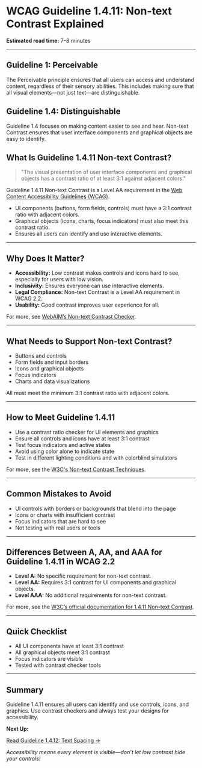 <!--
title: WCAG Guideline 1.4.11: Non-text Contrast Explained
series: Making the Web Accessible for All
description: A practical guide to WCAG Guideline 1.4.11 (Non-text Contrast)—what it means, why it matters, and how to ensure all visual elements are distinguishable.
keywords: wcag 1.4.11, non-text contrast, accessibility, web standards, visual cues, UI elements
image: WCAG-Series-1.4.11.png
imageAlt: Blue text on yellow background saying, "Web Content Accessibiilty Guiedlines (WCAG) 1.4.11 Non-text Contrast"
status: published
date: 2025-07-01
-->

# **WCAG Guideline 1.4.11: Non-text Contrast Explained**

**Estimated read time:** 7–8 minutes

---

## **Guideline 1: Perceivable**

The Perceivable principle ensures that all users can access and understand content, regardless of their sensory abilities. This includes making sure that all visual elements—not just text—are distinguishable.

## **Guideline 1.4: Distinguishable**

Guideline 1.4 focuses on making content easier to see and hear. Non-text Contrast ensures that user interface components and graphical objects are easy to identify.

## **What Is Guideline 1.4.11 Non-text Contrast?**

<!-- [Illustration: UI controls (buttons, sliders, checkboxes) with high and low contrast examples] -->

> "The visual presentation of user interface components and graphical objects has a contrast ratio of at least 3:1 against adjacent colors."

Guideline 1.4.11 Non-text Contrast is a Level AA requirement in the [Web Content Accessibility Guidelines (WCAG)](https://www.w3.org/WAI/WCAG22/quickref/#non-text-contrast).

- UI components (buttons, form fields, controls) must have a 3:1 contrast ratio with adjacent colors.
- Graphical objects (icons, charts, focus indicators) must also meet this contrast ratio.
- Ensures all users can identify and use interactive elements.

---

## **Why Does It Matter?**

<!-- [Infographic: UI elements with and without sufficient contrast, icons for vision accessibility] -->

- **Accessibility:** Low contrast makes controls and icons hard to see, especially for users with low vision.
- **Inclusivity:** Ensures everyone can use interactive elements.
- **Legal Compliance:** Non-text Contrast is a Level AA requirement in WCAG 2.2.
- **Usability:** Good contrast improves user experience for all.

For more, see [WebAIM’s Non-text Contrast Checker](https://webaim.org/resources/contrastchecker/).

---

## **What Needs to Support Non-text Contrast?**

<!-- [Grid: Buttons, sliders, checkboxes, icons, and charts, all with high contrast examples] -->

- Buttons and controls
- Form fields and input borders
- Icons and graphical objects
- Focus indicators
- Charts and data visualizations

All must meet the minimum 3:1 contrast ratio with adjacent colors.

---

## **How to Meet Guideline 1.4.11**

<!-- [Side-by-side: Button with sufficient contrast vs. button with low contrast] -->

- Use a contrast ratio checker for UI elements and graphics
- Ensure all controls and icons have at least 3:1 contrast
- Test focus indicators and active states
- Avoid using color alone to indicate state
- Test in different lighting conditions and with colorblind simulators

For more, see the [W3C's Non-text Contrast Techniques](https://www.w3.org/WAI/WCAG22/Techniques/general/G195).

---

## **Common Mistakes to Avoid**

<!-- [Do/Don't graphic: Left side with visible, high-contrast controls, right side with faint, low-contrast controls] -->

- UI controls with borders or backgrounds that blend into the page
- Icons or charts with insufficient contrast
- Focus indicators that are hard to see
- Not testing with real users or tools

---

## **Differences Between A, AA, and AAA for Guideline 1.4.11 in WCAG 2.2**

<!-- [Infographic: Three columns labeled A, AA, AAA with example requirements for each] -->

- **Level A:** No specific requirement for non-text contrast.
- **Level AA:** Requires 3:1 contrast for UI components and graphical objects.
- **Level AAA:** No additional requirements for non-text contrast.

For more, see the [W3C’s official documentation for 1.4.11 Non-text Contrast](https://www.w3.org/WAI/WCAG22/Understanding/non-text-contrast.html).

---

## **Quick Checklist**

<!-- [Checklist graphic: Icons for buttons, sliders, icons, and contrast checker] -->

- All UI components have at least 3:1 contrast
- All graphical objects meet 3:1 contrast
- Focus indicators are visible
- Tested with contrast checker tools

---

## **Summary**

<!-- [Illustration: User interacting with high-contrast UI controls on a web page] -->

Guideline 1.4.11 ensures all users can identify and use controls, icons, and graphics. Use contrast checkers and always test your designs for accessibility.

**Next Up:**

[Read Guideline 1.4.12: Text Spacing →](WCAG-Guideline-1-4-12-Text-Spacing-Explained)

*Accessibility means every element is visible—don’t let low contrast hide your controls!*
